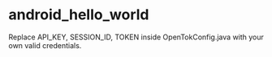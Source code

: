 # android_hello_world

Replace API_KEY, SESSION_ID, TOKEN inside OpenTokConfig.java with your own valid credentials.
